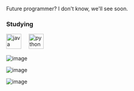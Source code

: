 Future programmer? I don't know, we'll see soon.
<h3 align="left">Studying</h3>
<div align="left">
  <img src="https://cdn.jsdelivr.net/npm/simple-icons@3.0.1/icons/java.svg" height="40" alt="java logo"  />
  <img width="12" />
  <img src="https://cdn.jsdelivr.net/npm/simple-icons@3.0.1/icons/python.svg" height="40" alt="python logo"  />
  <img width="12" />
</div>



![image](https://github-readme-stats.vercel.app/api?username=swerrio&theme=prussian&show_icons=true&hide_border=true&count_private=true)



![image](https://github-readme-stats.vercel.app/api/top-langs/?username=swerrio&theme=prussian&show_icons=true&hide_border=true&layout=compact)


![image](https://github-readme-streak-stats.herokuapp.com/?user=swerrio&theme=prussian&hide_border=true)


